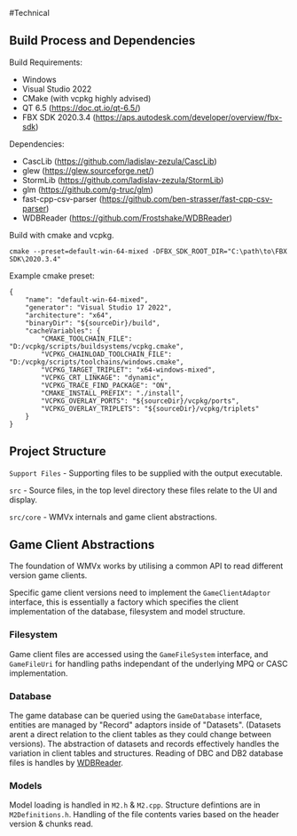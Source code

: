 #Technical

## Build Process and Dependencies

Build Requirements:
- Windows
- Visual Studio 2022
- CMake (with vcpkg highly advised)
- QT 6.5 (https://doc.qt.io/qt-6.5/)
- FBX SDK 2020.3.4 (https://aps.autodesk.com/developer/overview/fbx-sdk)

Dependencies:
- CascLib (https://github.com/ladislav-zezula/CascLib)
- glew (https://glew.sourceforge.net/)
- StormLib (https://github.com/ladislav-zezula/StormLib)
- glm (https://github.com/g-truc/glm)
- fast-cpp-csv-parser (https://github.com/ben-strasser/fast-cpp-csv-parser)
- WDBReader (https://github.com/Frostshake/WDBReader)


Build with cmake and vcpkg.

```
cmake --preset=default-win-64-mixed -DFBX_SDK_ROOT_DIR="C:\path\to\FBX SDK\2020.3.4"
```

Example cmake preset:
```
{
    "name": "default-win-64-mixed",
    "generator": "Visual Studio 17 2022",
    "architecture": "x64",
    "binaryDir": "${sourceDir}/build",
    "cacheVariables": {
        "CMAKE_TOOLCHAIN_FILE": "D:/vcpkg/scripts/buildsystems/vcpkg.cmake",
        "VCPKG_CHAINLOAD_TOOLCHAIN_FILE": "D:/vcpkg/scripts/toolchains/windows.cmake",
        "VCPKG_TARGET_TRIPLET": "x64-windows-mixed",
        "VCPKG_CRT_LINKAGE": "dynamic",
        "VCPKG_TRACE_FIND_PACKAGE": "ON", 
        "CMAKE_INSTALL_PREFIX": "./install",
        "VCPKG_OVERLAY_PORTS": "${sourceDir}/vcpkg/ports",
        "VCPKG_OVERLAY_TRIPLETS": "${sourceDir}/vcpkg/triplets"
    }
}
```

## Project Structure

`Support Files` - Supporting files to be supplied with the output executable.

`src` - Source files, in the top level directory these files relate to the UI and display.

`src/core` - WMVx internals and game client abstractions.

## Game Client Abstractions

The foundation of WMVx works by utilising a common API to read different version game clients.

Specific game client versions need to implement the `GameClientAdaptor` interface, this is essentially a factory which specifies the client implementation of the database, filesystem and model structure.

### Filesystem

Game client files are accessed using the `GameFileSystem` interface, and `GameFileUri` for handling paths independant of the underlying MPQ or CASC implementation.

### Database

The game database can be queried using the `GameDatabase` interface, entities are managed by "Record" adaptors inside of "Datasets". (Datasets arent a direct relation to the client tables as they could change between versions). The abstraction of datasets and records effectively handles the variation in client tables and structures. Reading of DBC and DB2 database files is handles by [WDBReader](https://github.com/Frostshake/WDBReader).

### Models

Model loading is handled in `M2.h` & `M2.cpp`. Structure defintions are in `M2Definitions.h`. Handling of the file contents varies based on the header version & chunks read.
